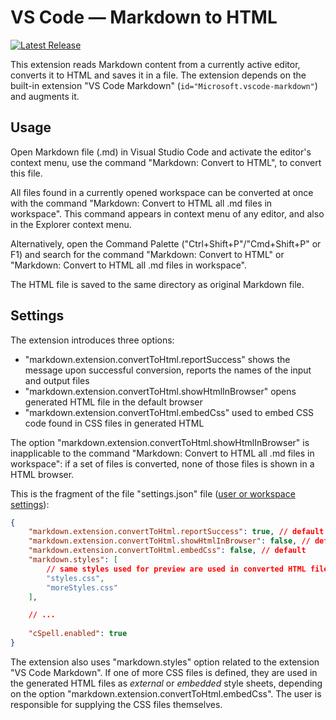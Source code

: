 # VS Code — Markdown to HTML

[![Latest Release](https://vsmarketplacebadge.apphb.com/version/sakryukov.convert-markdown-to-html.svg)](https://marketplace.visualstudio.com/items?itemName=sakryukov.convert-markdown-to-html)

This extension reads Markdown content from a currently active editor, converts it to HTML and saves it in a file.
The extension depends on the built-in extension "VS Code Markdown" (`id="Microsoft.vscode-markdown"`) and augments it.

## Usage

Open Markdown file (.md) in Visual Studio Code and activate the editor's context menu, use the command "Markdown: Convert to HTML", to convert this file.

All files found in a currently opened workspace can be converted at once with the command "Markdown: Convert to HTML all .md files in workspace". This command appears in context menu of any editor, and also in the Explorer context menu.

Alternatively, open the Command Palette ("Ctrl+Shift+P"/"Cmd+Shift+P" or F1) and search for the command "Markdown: Convert to HTML" or "Markdown: Convert to HTML all .md files in workspace".

The HTML file is saved to the same directory as original Markdown file.

## Settings

The extension introduces three options:   

- "markdown.extension.convertToHtml.reportSuccess" shows the message upon successful conversion, reports the names of the input and output files
- "markdown.extension.convertToHtml.showHtmlInBrowser" opens generated HTML file in the default browser
- "markdown.extension.convertToHtml.embedCss" used to embed CSS code found in CSS files in generated HTML

The option "markdown.extension.convertToHtml.showHtmlInBrowser" is inapplicable to the command "Markdown: Convert to HTML all .md files in workspace": if a set of files is converted, none of those files is shown in a HTML browser.

This is the fragment of the file "settings.json" file ([user or workspace settings](https://code.visualstudio.com/docs/getstarted/settings)):

```json
{
    "markdown.extension.convertToHtml.reportSuccess": true, // default
    "markdown.extension.convertToHtml.showHtmlInBrowser": false, // default
    "markdown.extension.convertToHtml.embedCss": false, // default
    "markdown.styles": [
        // same styles used for preview are used in converted HTML files:
        "styles.css", 
        "moreStyles.css"
    ],

    // ...
	
    "cSpell.enabled": true
}
```

The extension also uses "markdown.styles" option related to the extension "VS Code Markdown".
If one of more CSS files is defined, they are used in the generated HTML files as *external* or *embedded* style sheets, depending on the option "markdown.extension.convertToHtml.embedCss". The user is responsible for supplying the CSS files themselves.
